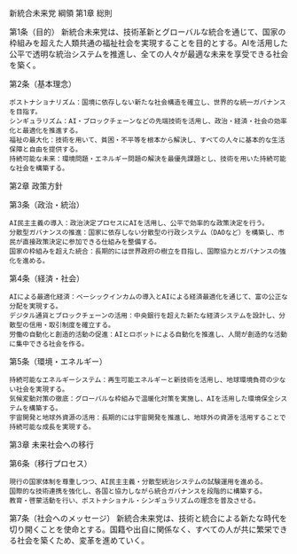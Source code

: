 新統合未来党 綱領
第1章 総則

第1条（目的）
新統合未来党は、技術革新とグローバルな統合を通じて、国家の枠組みを超えた人類共通の福祉社会を実現することを目的とする。AIを活用した公平で透明な統治システムを推進し、全ての人々が最適な未来を享受できる社会を築く。

第2条（基本理念）

    ポストナショナリズム：国境に依存しない新たな社会構造を確立し、世界的な統一ガバナンスを目指す。
    シンギュラリズム：AI・ブロックチェーンなどの先端技術を活用し、政治・経済・社会の効率化と最適化を推進する。
    福祉の最大化：技術を用いて、貧困・不平等を根本から解決し、すべての人々に基本的な生活保障と自由を提供する。
    持続可能な未来：環境問題・エネルギー問題の解決を最優先課題とし、技術を用いた持続可能な社会を構築する。

第2章 政策方針

第3条（政治・統治）

    AI民主主義の導入：政治決定プロセスにAIを活用し、公平で効率的な政策決定を行う。
    分散型ガバナンスの推進：国家に依存しない分散型の行政システム（DAOなど）を構築し、市民が直接政策決定に参加できる仕組みを整備する。
    国家の枠組みを超えた統合：長期的には世界政府の樹立を目指し、国際協力とガバナンスの強化を進める。

第4条（経済・社会）

    AIによる最適化経済：ベーシックインカムの導入とAIによる経済最適化を通じて、富の公正な分配を実現する。
    デジタル通貨とブロックチェーンの活用：中央銀行を超えた新たな経済システムを設計し、分散型の信用・取引制度を確立する。
    労働の自動化と創造的活動の促進：AIとロボットによる自動化を推進し、人間が創造的な活動に集中できる社会を作る。

第5条（環境・エネルギー）

    持続可能なエネルギーシステム：再生可能エネルギーと新技術を活用し、地球環境負荷の少ない社会を実現する。
    気候変動対策の徹底：グローバルな枠組みで温暖化対策を実施し、AIを活用した環境保全システムを構築する。
    宇宙開発と地球外資源の活用：長期的には宇宙開発を推進し、地球外の資源を活用することで持続可能な成長を実現する。

第3章 未来社会への移行

第6条（移行プロセス）

    現行の国家体制を尊重しつつ、AI民主主義・分散型統治システムの試験運用を進める。
    国際的な技術連携を強化し、各国と協力しながら統合ガバナンスを段階的に構築する。
    教育・啓蒙活動を行い、ポストナショナル・シンギュラリズムの理念を普及させる。

第7条（社会へのメッセージ）
新統合未来党は、技術と統合による新たな時代を切り開くことを使命とする。国籍や出自に関係なく、すべての人が共に繁栄できる社会を築くため、変革を進めていく。
